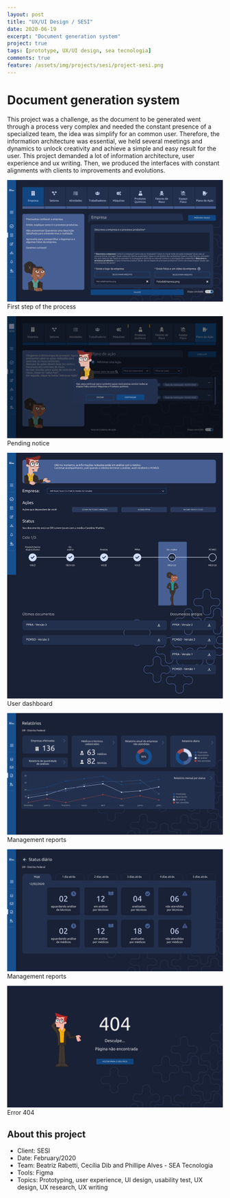 ```yaml
---
layout: post
title: "UX/UI Design / SESI"
date: 2020-06-19
excerpt: "Document generation system"
project: true
tags: [prototype, UX/UI design, sea tecnologia]
comments: true
feature: /assets/img/projects/sesi/project-sesi.png
---
```


# Document generation system

This project was a challenge, as the document to be generated went through a process very complex and needed the constant presence of a specialized team, the idea was simplify for an common user. Therefore, the information architecture was essential, we held several meetings and dynamics to unlock creativity and achieve a simple and easy result for the user. This project demanded a lot of information architecture, user experience and ux writing. Then, we produced the interfaces with constant alignments with clients to improvements and evolutions. 

![SESI Project](/assets/img/projects/sesi/empresa.png) 
First step of the process

![SESI Project](/assets/img/projects/sesi/plano-de-acao-pendencia.png) 
Pending notice

![TSESI Project](/assets/img/projects/sesi/dashboard.png) 
User dashboard

![SESI Project](/assets/img/projects/sesi/relatorios-gestor.png) 
Management reports

![SESI Project](/assets/img/projects/sesi/resumo-diario-gestor.png) 
Management reports

![SESI Project](/assets/img/projects/sesi/404.png) 
Error 404

## About this project
* Client: SESI
* Date: February/2020
* Team: Beatriz Rabetti, Cecília Dib and Phillipe Alves - SEA Tecnologia
* Tools: Figma
* Topics: Prototyping, user experience, UI design, usability test, UX design, UX research, UX writing